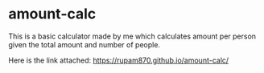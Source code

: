 # amount-calc
This is a basic calculator made by me which calculates amount per person given the total amount and number of people.

Here is the link attached: https://rupam870.github.io/amount-calc/
